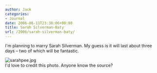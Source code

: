 ```yaml
---
author: Jack
categories:
- Journal
date: 2006-06-11T23:38:06+00:00
title: Sarah Silverman-Baty
url: /2006/sarah-silverman-baty/
---
```


I'm planning to marry Sarah Silverman. My guess is it will last about three days &#8211; two of which will be fantastic.

<img id="image1267" src="https://www.baty.net/files/sarahpee.jpg" alt="sarahpee.jpg" />

<div class="photo_caption">
  I'd love to credit this photo. Anyone know the source?
</div>